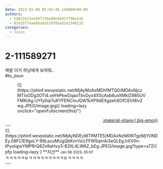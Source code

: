 ```yaml
---
date: 2023-01-08 05:04:48.144000+09:00
authors:
  - 5d813521ee897726e40e4b917f96ee1b
  - 01435f74a49ba8a519705ad242348232
categories:
  - Jisun
---
```


# 2-111589271

<div class="post-container" markdown="1">
<div class="content-container md-sidebar__scrollwrap" markdown="1">

제발 이거 하냥에게 보여줘..<br>\#to_jisun 
<figure markdown="1">
![](https://phinf.wevpstatic.net/MjAyMzAxMDhfMTQ0/MDAxNjczMTIxODg3OTI4.veYePkwDqaoTbvDyx4XScAxb6uxltMklZ980UVFMKtAg.UYfy0qi7uKYFENCmJQW1kXP9dEXgzehXOfCEhf4Iv2wg.JPEG/image.jpg){ loading=lazy onclick="openFullscreen(this)"}
</figure>


</div>
</div>

<div style="text-align: right;" markdown="1">
<a href="https://weverse.io/fromis9/fanpost/2-111589271" style="text-align: right;">:material-share:{.big-emoji}</a>
</div>
---

<div class="comments-container md-sidebar__scrollwrap" markdown="1">
<div class="comment" markdown="1">
<div class='id-container' markdown="1">
![](https://phinf.wevpstatic.net/MjAyNDEyMTlfMTE5/MDAxNzM0NTgzMjY0NDEy.08FClE9gxLY-99LscoMUgQbKnrVicLFFWSqmAi3eGLEg.hXV0n-tPyoIqjwYMPRrQ8Zn9aHvy3-B2llL4LWAZ_bEg.JPEG/image.jpg?type=s72){ pfp loading=lazy }
**<span class="artist">지선</span>** <small>Jan 08 2023, 05:07</small><br>
</div>
<div class='comment-body' markdown="1">
ㅋㅋㅋㅋㅋㅌㅋㅋㅋㅋㅋㅋㅋㅋㅋㅌㅋㅋㅋㅋ
</div>
</div>
</div>
---
